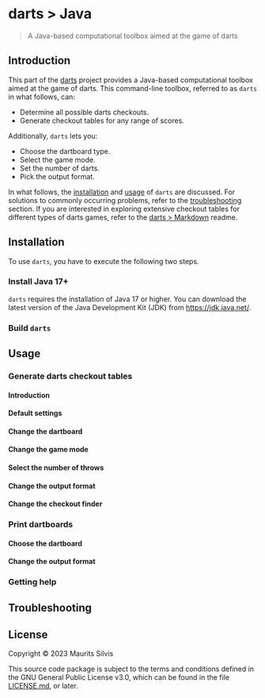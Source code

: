 # darts > Java

> A Java-based computational toolbox aimed at the game of darts

## Introduction

This part of the [darts](https://github.com/mauritssilvis/darts) project provides a Java-based computational toolbox aimed at the game of darts.
This command-line toolbox, referred to as `darts` in what follows, can:

- Determine all possible darts checkouts.
- Generate checkout tables for any range of scores.

Additionally, `darts` lets you:

- Choose the dartboard type.
- Select the game mode.
- Set the number of darts.
- Pick the output format.

In what follows, the [installation](#installation) and [usage](#usage) of `darts` are discussed.
For solutions to commonly occurring problems, refer to the [troubleshooting](#troubleshooting) section.
If you are interested in exploring extensive checkout tables for different types of darts games, refer to the [darts > Markdown](../md) readme.

## Installation

To use `darts`, you have to execute the following two steps.

### Install Java 17+

`darts` requires the installation of Java 17 or higher.
You can download the latest version of the Java Development Kit (JDK) from https://jdk.java.net/.

### Build `darts`

## Usage

### Generate darts checkout tables

#### Introduction

#### Default settings

#### Change the dartboard

#### Change the game mode

#### Select the number of throws

#### Change the output format

#### Change the checkout finder

### Print dartboards

#### Choose the dartboard

#### Change the output format

### Getting help

## Troubleshooting

## License

Copyright © 2023 Maurits Silvis

This source code package is subject to the terms and conditions defined in the GNU General Public License v3.0, which can be found in the file [LICENSE.md](../LICENSE.md), or later.
